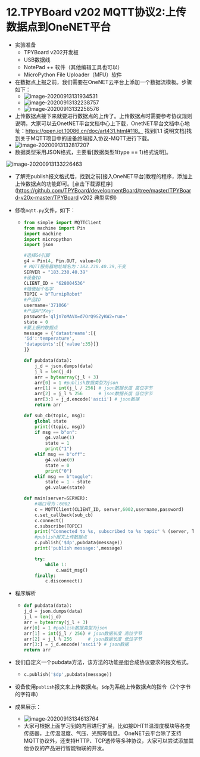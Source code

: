 # 12.TPYBoard v202 MQTT协议2:上传数据点到OneNET平台

- 实验准备
  - TPYBoard v202开发板
  - USB数据线
  - NotePad ++ 软件（其他编辑工具也可以）
  - MicroPython File Uploader（MFU）软件
- 在数据点上报之前，我们需要在OneNET云平台上添加一个数据流模板。步骤如下：
  - ![image-20200913131934531](https://gitee.com/zr001/writeimges/raw/master/images/image-20200913131934531.png)
  - ![image-20200913132238757](https://gitee.com/zr001/writeimges/raw/master/images/image-20200913132238757.png)
  - ![image-20200913132258576](https://gitee.com/zr001/writeimges/raw/master/images/image-20200913132258576.png)
- 上传数据点接下来就要进行数据点的上传了。上传数据点时需要参考协议规则说明，大家可以去OnetNET平台文档中心上下载，OnetNET平台文档中心地址：https://open.iot.10086.cn/doc/art431.html#118。 找到[1.1 说明文档]找到关于MQTT项目中的设备终端接入协议-MQTT进行下载。
- ![image-20200913132817207](https://gitee.com/zr001/writeimges/raw/master/images/image-20200913132817207.png)
- 数据类型采用JSON格式，主要看[数据类型1(type == 1)格式说明]。

![image-20200913133226463](https://gitee.com/zr001/writeimges/raw/master/images/image-20200913133226463.png)

- 了解完publish报文格式后，找到之前[接入OneNET平台]教程的程序，添加上上传数据点的功能即可。[点击下载源程序](https://github.com/TPYBoard/developmentBoard/tree/master/TPYBoard-v20x-master/TPYBoard v202 典型实例)

- 修改`mqtt.py`文件，如下：

  - ```python
    from simple import MQTTClient
    from machine import Pin
    import machine
    import micropython
    import json
    
    #选择G4引脚
    g4 = Pin(4, Pin.OUT, value=0)
    # MQTT服务器地址域名为：183.230.40.39,不变
    SERVER = "183.230.40.39"
    #设备ID
    CLIENT_ID = "628004536"
    #随便起个名字
    TOPIC = b"TurnipRobot"
    #产品ID
    username='371066'
    #产品APIKey:
    password='qljn7oMAVX=d7OrQ9SZyKW2=ruo='
    state = 0
    #要上报的数据点
    message = {'datastreams':[{
    'id':'temperature',
    'datapoints':[{'value':35}]}
    ]}
    
    def pubdata(data):
        j_d = json.dumps(data)
        j_l = len(j_d)
        arr = bytearray(j_l + 3)
        arr[0] = 1 #publish数据类型为json
        arr[1] = int(j_l / 256) # json数据长度 高位字节
        arr[2] = j_l % 256      # json数据长度 低位字节
        arr[3:] = j_d.encode('ascii') # json数据
        return arr
    
    def sub_cb(topic, msg):
        global state
        print((topic, msg))
        if msg == b"on":
            g4.value(1)
            state = 1
            print("1")
        elif msg == b"off":
            g4.value(0)
            state = 0
            print("0")
        elif msg == b"toggle":
            state = 1 - state
            g4.value(state)
    
    def main(server=SERVER):
        #端口号为：6002
        c = MQTTClient(CLIENT_ID, server,6002,username,password)
        c.set_callback(sub_cb)
        c.connect()
        c.subscribe(TOPIC)
        print("Connected to %s, subscribed to %s topic" % (server, TOPIC))
        #publish报文上传数据点
        c.publish('$dp',pubdata(message))
        print('publish message:',message)
    
        try:
            while 1:
                c.wait_msg()
        finally:
            c.disconnect()
    ```

- 程序解析

  - ```python
    def pubdata(data):
    j_d = json.dumps(data)
    j_l = len(j_d)
    arr = bytearray(j_l + 3)
    arr[0] = 1 #publish数据类型为json
    arr[1] = int(j_l / 256) # json数据长度 高位字节
    arr[2] = j_l % 256      # json数据长度 低位字节
    arr[3:] = j_d.encode('ascii') # json数据
    return arr
    ```

- 我们自定义一个pubdata方法，该方法的功能是组合成协议要求的报文格式。

  - ```python
    c.publish('$dp',pubdata(message))
    ```

- 设备使用`publish`报文来上传数据点。`$dp`为系统上传数据点的指令（2个字节的字符串）

- 成果展示：

  - ![image-20200913134613764](https://gitee.com/zr001/writeimges/raw/master/images/image-20200913134613764.png)
  - 大家可根据上面学习到的内容进行扩展，比如接DHT11温湿度模块等各类传感器，上传温湿度、气压、光照等信息。 OneNET云平台除了支持MQTT协议外，还支持HTTP、TCP透传等多种协议，大家可以尝试添加其他协议的产品进行智能物联的开发。


